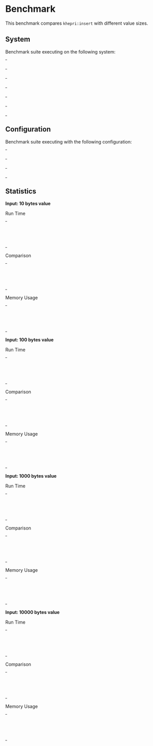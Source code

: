 
# Benchmark

This benchmark compares `khepri:insert` with different value sizes.


## System

Benchmark suite executing on the following system:

<table style="width: 1%">
  <tr>
    <th style="width: 1%; white-space: nowrap">Operating System</th>
    <td>Linux</td>
  </tr><tr>
    <th style="white-space: nowrap">CPU Information</th>
    <td style="white-space: nowrap">Intel(R) Xeon(R) CPU @ 2.80GHz</td>
  </tr><tr>
    <th style="white-space: nowrap">Number of Available Cores</th>
    <td style="white-space: nowrap">8</td>
  </tr><tr>
    <th style="white-space: nowrap">Available Memory</th>
    <td style="white-space: nowrap">7.76 GB</td>
  </tr><tr>
    <th style="white-space: nowrap">Elixir Version</th>
    <td style="white-space: nowrap">1.12.3</td>
  </tr><tr>
    <th style="white-space: nowrap">Erlang Version</th>
    <td style="white-space: nowrap">24.1.7</td>
  </tr>
</table>

## Configuration

Benchmark suite executing with the following configuration:

<table style="width: 1%">
  <tr>
    <th style="width: 1%">:time</th>
    <td style="white-space: nowrap">3 s</td>
  </tr><tr>
    <th>:parallel</th>
    <td style="white-space: nowrap">1</td>
  </tr><tr>
    <th>:warmup</th>
    <td style="white-space: nowrap">100 ms</td>
  </tr>
</table>

## Statistics




__Input: 10 bytes value__

Run Time

<table style="width: 1%">
  <tr>
    <th>Name</th>
    <th style="text-align: right">IPS</th>
    <th style="text-align: right">Average</th>
    <th style="text-align: right">Devitation</th>
    <th style="text-align: right">Median</th>
    <th style="text-align: right">99th&nbsp;%</th>
  </tr>

  <tr>
    <td style="white-space: nowrap">insert_root</td>
    <td style="white-space: nowrap; text-align: right">1.98 K</td>
    <td style="white-space: nowrap; text-align: right">505.41 &micro;s</td>
    <td style="white-space: nowrap; text-align: right">&plusmn;40.22%</td>
    <td style="white-space: nowrap; text-align: right">457.52 &micro;s</td>
    <td style="white-space: nowrap; text-align: right">1379.29 &micro;s</td>
  </tr>

  <tr>
    <td style="white-space: nowrap">insert_5deep</td>
    <td style="white-space: nowrap; text-align: right">1.96 K</td>
    <td style="white-space: nowrap; text-align: right">509.37 &micro;s</td>
    <td style="white-space: nowrap; text-align: right">&plusmn;46.52%</td>
    <td style="white-space: nowrap; text-align: right">452.85 &micro;s</td>
    <td style="white-space: nowrap; text-align: right">1404.73 &micro;s</td>
  </tr>

</table>


Comparison

<table style="width: 1%">
  <tr>
    <th>Name</th>
    <th style="text-align: right">IPS</th>
    <th style="text-align: right">Slower</th>
  <tr>
    <td style="white-space: nowrap">insert_root</td>
    <td style="white-space: nowrap;text-align: right">1.98 K</td>
    <td>&nbsp;</td>
  </tr>

  <tr>
    <td style="white-space: nowrap">insert_5deep</td>
    <td style="white-space: nowrap; text-align: right">1.96 K</td>
    <td style="white-space: nowrap; text-align: right">1.01x</td>
  </tr>

</table>



Memory Usage

<table style="width: 1%">
  <tr>
    <th>Name</th>
    <th style="text-align: right">Memory</th>
    <th style="text-align: right">Factor</th>
  </tr>
  <tr>
    <td style="white-space: nowrap">insert_root</td>
    <td style="white-space: nowrap">832.98 B</td>
    <td>&nbsp;</td>
  </tr>
    <tr>
    <td style="white-space: nowrap">insert_5deep</td>
    <td style="white-space: nowrap">960.19 B</td>
    <td>1.15x</td>
  </tr>
</table>



__Input: 100 bytes value__

Run Time

<table style="width: 1%">
  <tr>
    <th>Name</th>
    <th style="text-align: right">IPS</th>
    <th style="text-align: right">Average</th>
    <th style="text-align: right">Devitation</th>
    <th style="text-align: right">Median</th>
    <th style="text-align: right">99th&nbsp;%</th>
  </tr>

  <tr>
    <td style="white-space: nowrap">insert_root</td>
    <td style="white-space: nowrap; text-align: right">1.92 K</td>
    <td style="white-space: nowrap; text-align: right">519.84 &micro;s</td>
    <td style="white-space: nowrap; text-align: right">&plusmn;45.65%</td>
    <td style="white-space: nowrap; text-align: right">450.15 &micro;s</td>
    <td style="white-space: nowrap; text-align: right">1386.86 &micro;s</td>
  </tr>

  <tr>
    <td style="white-space: nowrap">insert_5deep</td>
    <td style="white-space: nowrap; text-align: right">1.88 K</td>
    <td style="white-space: nowrap; text-align: right">530.68 &micro;s</td>
    <td style="white-space: nowrap; text-align: right">&plusmn;46.31%</td>
    <td style="white-space: nowrap; text-align: right">452.28 &micro;s</td>
    <td style="white-space: nowrap; text-align: right">1389.10 &micro;s</td>
  </tr>

</table>


Comparison

<table style="width: 1%">
  <tr>
    <th>Name</th>
    <th style="text-align: right">IPS</th>
    <th style="text-align: right">Slower</th>
  <tr>
    <td style="white-space: nowrap">insert_root</td>
    <td style="white-space: nowrap;text-align: right">1.92 K</td>
    <td>&nbsp;</td>
  </tr>

  <tr>
    <td style="white-space: nowrap">insert_5deep</td>
    <td style="white-space: nowrap; text-align: right">1.88 K</td>
    <td style="white-space: nowrap; text-align: right">1.02x</td>
  </tr>

</table>



Memory Usage

<table style="width: 1%">
  <tr>
    <th>Name</th>
    <th style="text-align: right">Memory</th>
    <th style="text-align: right">Factor</th>
  </tr>
  <tr>
    <td style="white-space: nowrap">insert_root</td>
    <td style="white-space: nowrap">833.22 B</td>
    <td>&nbsp;</td>
  </tr>
    <tr>
    <td style="white-space: nowrap">insert_5deep</td>
    <td style="white-space: nowrap">960.12 B</td>
    <td>1.15x</td>
  </tr>
</table>



__Input: 1000 bytes value__

Run Time

<table style="width: 1%">
  <tr>
    <th>Name</th>
    <th style="text-align: right">IPS</th>
    <th style="text-align: right">Average</th>
    <th style="text-align: right">Devitation</th>
    <th style="text-align: right">Median</th>
    <th style="text-align: right">99th&nbsp;%</th>
  </tr>

  <tr>
    <td style="white-space: nowrap">insert_root</td>
    <td style="white-space: nowrap; text-align: right">1.36 K</td>
    <td style="white-space: nowrap; text-align: right">733.03 &micro;s</td>
    <td style="white-space: nowrap; text-align: right">&plusmn;53.00%</td>
    <td style="white-space: nowrap; text-align: right">500.97 &micro;s</td>
    <td style="white-space: nowrap; text-align: right">1559.14 &micro;s</td>
  </tr>

  <tr>
    <td style="white-space: nowrap">insert_5deep</td>
    <td style="white-space: nowrap; text-align: right">1.34 K</td>
    <td style="white-space: nowrap; text-align: right">746.70 &micro;s</td>
    <td style="white-space: nowrap; text-align: right">&plusmn;53.89%</td>
    <td style="white-space: nowrap; text-align: right">507.09 &micro;s</td>
    <td style="white-space: nowrap; text-align: right">1622.84 &micro;s</td>
  </tr>

</table>


Comparison

<table style="width: 1%">
  <tr>
    <th>Name</th>
    <th style="text-align: right">IPS</th>
    <th style="text-align: right">Slower</th>
  <tr>
    <td style="white-space: nowrap">insert_root</td>
    <td style="white-space: nowrap;text-align: right">1.36 K</td>
    <td>&nbsp;</td>
  </tr>

  <tr>
    <td style="white-space: nowrap">insert_5deep</td>
    <td style="white-space: nowrap; text-align: right">1.34 K</td>
    <td style="white-space: nowrap; text-align: right">1.02x</td>
  </tr>

</table>



Memory Usage

<table style="width: 1%">
  <tr>
    <th>Name</th>
    <th style="text-align: right">Memory</th>
    <th style="text-align: right">Factor</th>
  </tr>
  <tr>
    <td style="white-space: nowrap">insert_root</td>
    <td style="white-space: nowrap">832.88 B</td>
    <td>&nbsp;</td>
  </tr>
    <tr>
    <td style="white-space: nowrap">insert_5deep</td>
    <td style="white-space: nowrap">960.04 B</td>
    <td>1.15x</td>
  </tr>
</table>



__Input: 10000 bytes value__

Run Time

<table style="width: 1%">
  <tr>
    <th>Name</th>
    <th style="text-align: right">IPS</th>
    <th style="text-align: right">Average</th>
    <th style="text-align: right">Devitation</th>
    <th style="text-align: right">Median</th>
    <th style="text-align: right">99th&nbsp;%</th>
  </tr>

  <tr>
    <td style="white-space: nowrap">insert_5deep</td>
    <td style="white-space: nowrap; text-align: right">723.42</td>
    <td style="white-space: nowrap; text-align: right">1.38 ms</td>
    <td style="white-space: nowrap; text-align: right">&plusmn;8.80%</td>
    <td style="white-space: nowrap; text-align: right">1.37 ms</td>
    <td style="white-space: nowrap; text-align: right">1.76 ms</td>
  </tr>

  <tr>
    <td style="white-space: nowrap">insert_root</td>
    <td style="white-space: nowrap; text-align: right">712.80</td>
    <td style="white-space: nowrap; text-align: right">1.40 ms</td>
    <td style="white-space: nowrap; text-align: right">&plusmn;8.87%</td>
    <td style="white-space: nowrap; text-align: right">1.38 ms</td>
    <td style="white-space: nowrap; text-align: right">1.82 ms</td>
  </tr>

</table>


Comparison

<table style="width: 1%">
  <tr>
    <th>Name</th>
    <th style="text-align: right">IPS</th>
    <th style="text-align: right">Slower</th>
  <tr>
    <td style="white-space: nowrap">insert_5deep</td>
    <td style="white-space: nowrap;text-align: right">723.42</td>
    <td>&nbsp;</td>
  </tr>

  <tr>
    <td style="white-space: nowrap">insert_root</td>
    <td style="white-space: nowrap; text-align: right">712.80</td>
    <td style="white-space: nowrap; text-align: right">1.01x</td>
  </tr>

</table>



Memory Usage

<table style="width: 1%">
  <tr>
    <th>Name</th>
    <th style="text-align: right">Memory</th>
    <th style="text-align: right">Factor</th>
  </tr>
  <tr>
    <td style="white-space: nowrap">insert_5deep</td>
    <td style="white-space: nowrap">960 B</td>
    <td>&nbsp;</td>
  </tr>
    <tr>
    <td style="white-space: nowrap">insert_root</td>
    <td style="white-space: nowrap">832.20 B</td>
    <td>0.87x</td>
  </tr>
</table>


